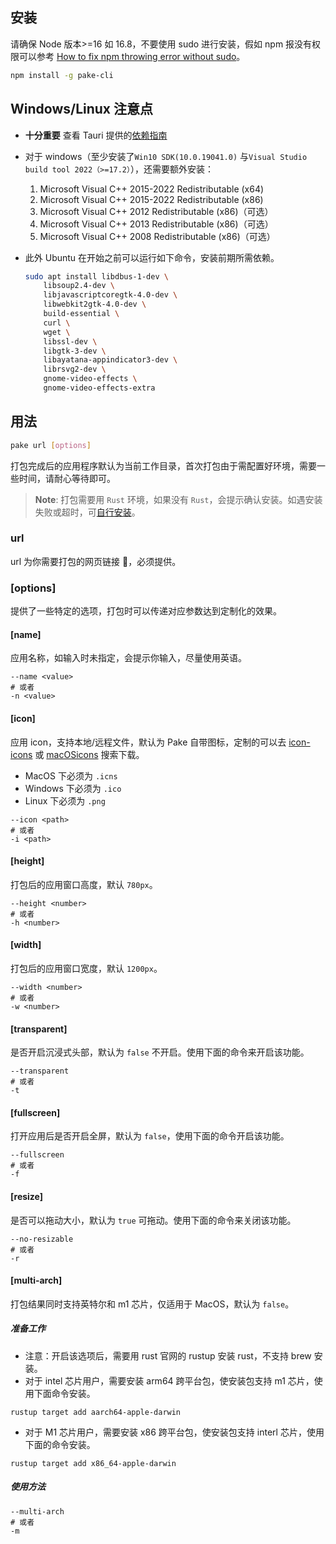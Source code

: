 ## 安装

请确保 Node 版本>=16 如 16.8，不要使用 sudo 进行安装，假如 npm 报没有权限可以参考 [How to fix npm throwing error without sudo](https://stackoverflow.com/questions/16151018/how-to-fix-npm-throwing-error-without-sudo)。

```bash
npm install -g pake-cli
```

## Windows/Linux 注意点

- **十分重要** 查看 Tauri 提供的[依赖指南](https://tauri.app/v1/guides/getting-started/prerequisites)
- 对于 windows（至少安装了`Win10 SDK(10.0.19041.0)` 与`Visual Studio build tool 2022（>=17.2）`），还需要额外安装：

  1. Microsoft Visual C++ 2015-2022 Redistributable (x64)
  2. Microsoft Visual C++ 2015-2022 Redistributable (x86)
  3. Microsoft Visual C++ 2012 Redistributable (x86)（可选）
  4. Microsoft Visual C++ 2013 Redistributable (x86)（可选）
  5. Microsoft Visual C++ 2008 Redistributable (x86)（可选）

- 此外 Ubuntu 在开始之前可以运行如下命令，安装前期所需依赖。

  ```bash
  sudo apt install libdbus-1-dev \
      libsoup2.4-dev \
      libjavascriptcoregtk-4.0-dev \
      libwebkit2gtk-4.0-dev \
      build-essential \
      curl \
      wget \
      libssl-dev \
      libgtk-3-dev \
      libayatana-appindicator3-dev \
      librsvg2-dev \
      gnome-video-effects \
      gnome-video-effects-extra
  ```

## 用法

```bash
pake url [options]
```

打包完成后的应用程序默认为当前工作目录，首次打包由于需配置好环境，需要一些时间，请耐心等待即可。

> **Note**:
> 打包需要用 `Rust` 环境，如果没有 `Rust`，会提示确认安装。如遇安装失败或超时，可[自行安装](https://www.rust-lang.org/tools/install)。

### url

url 为你需要打包的网页链接 🔗，必须提供。

### [options]

提供了一些特定的选项，打包时可以传递对应参数达到定制化的效果。

#### [name]

应用名称，如输入时未指定，会提示你输入，尽量使用英语。

```shell
--name <value>
# 或者
-n <value>
```

#### [icon]

应用 icon，支持本地/远程文件，默认为 Pake 自带图标，定制的可以去 [icon-icons](https://icon-icons.com) 或 [macOSicons](https://macosicons.com/#/) 搜索下载。

- MacOS 下必须为 `.icns`
- Windows 下必须为 `.ico`
- Linux 下必须为 `.png`

```shell
--icon <path>
# 或者
-i <path>
```

#### [height]

打包后的应用窗口高度，默认 `780px`。

```shell
--height <number>
# 或者
-h <number>
```

#### [width]

打包后的应用窗口宽度，默认 `1200px`。

```shell
--width <number>
# 或者
-w <number>
```

#### [transparent]

是否开启沉浸式头部，默认为 `false` 不开启。使用下面的命令来开启该功能。

```shell
--transparent
# 或者
-t
```

#### [fullscreen]

打开应用后是否开启全屏，默认为 `false`，使用下面的命令开启该功能。

```shell
--fullscreen
# 或者
-f
```

#### [resize]

是否可以拖动大小，默认为 `true` 可拖动。使用下面的命令来关闭该功能。

```shell
--no-resizable
# 或者
-r
```

#### [multi-arch]

打包结果同时支持英特尔和 m1 芯片，仅适用于 MacOS，默认为 `false`。

##### 准备工作

- 注意：开启该选项后，需要用 rust 官网的 rustup 安装 rust，不支持 brew 安装。
- 对于 intel 芯片用户，需要安装 arm64 跨平台包，使安装包支持 m1 芯片，使用下面命令安装。

```shell
rustup target add aarch64-apple-darwin
```

- 对于 M1 芯片用户，需要安装 x86 跨平台包，使安装包支持 interl 芯片，使用下面的命令安装。

```shell
rustup target add x86_64-apple-darwin
```

##### 使用方法

```shell
--multi-arch
# 或者
-m
```

